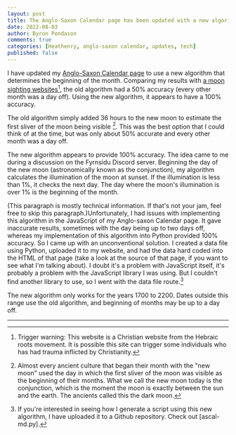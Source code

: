 ```yaml
---
layout: post
title: The Anglo-Saxon Calendar page has been updated with a new algorithm
date: 2022-08-03
author: Byron Pendason
comments: true
categories: [Heathenry, anglo-saxon calendar, updates, tech]
published: false
---
```


I have updated my [Anglo-Saxon Calendar page](https://www.minewyrtruman.com/anglosaxoncalendar) to use a new algorithm that determines the beginning of the month. Comparing my results with [a moon sighting websites](https://yrm.org/new-moon-network/)[^1], the old algorithm had a 50% accuracy (every other month was a day off). Using the new algorithm, it appears to have a 100% accuracy. 

The old algorithm simply added 36 hours to the new moon to estimate the first sliver of the moon being visible [^2]. This was the best option that I could think of at the time, but was only about 50% accurate and every other month was a day off.

The new algorithm appears to provide 100% accuracy. The idea came to me during a discussion on the Fyrnsidu Discord server. Beginning the day of the new moon (astronomically known as the conjunction), my algorithm calculates the illumination of the moon at sunset. If the illumination is less than 1%, it checks the next day. The day where the moon's illumination is over 1% is the beginning of the month.

(This paragraph is mostly technical information. If that's not your jam, feel free to skip this paragraph.)Unfortunately, I had issues with implementing this algorithm in the JavaScript of my Anglo-saxon Calendar page. It gave inaccurate results, sometimes with the day being up to two days off, whereas my implementation of this algorithm into Python provided 100% accuracy. So I came up with an unconventional solution. I created a data file using Python, uploaded it to my website, and had the data hard coded into the HTML of that page (take a look at the source of that page, if you want to see what I'm talking about). I doubt it's a problem with JavaScript itself, it's probably a problem with the JavaScript library I was using. But I couldn't find another library to use, so I went with the data file route.[^3]

The new algorithm only works for the years 1700 to 2200. Dates outside this range use the old algorithm, and beginning of months may be up to a day off.

* * *

[^1]: Trigger warning: This website is a Christian website from the Hebraic roots movement. It is possible this site can trigger some individuals who has had trauma inflicted by Christianity.

[^2]: Almost every ancient culture that began their month with the "new moon" used the day in which the first sliver of the moon was visible as the beginning of their months. What we call the new moon today is the conjunction, which is the moment the moon is exactly between the sun and the earth. The ancients called this the dark moon.

[^3]: If you're interested in seeing how I generate a script using this new algorithm, I have uploaded it to a Github repository. Check out [ascal-md.py].

